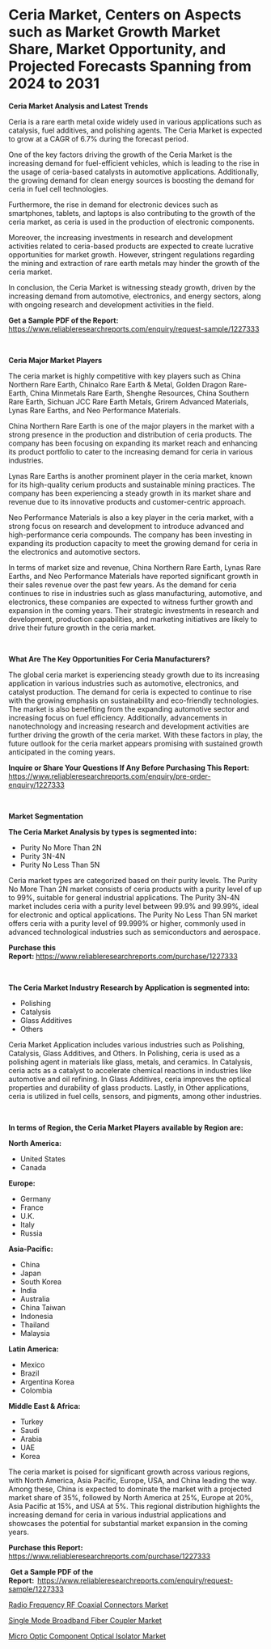 <p><h1>Ceria Market, Centers on Aspects such as Market Growth Market Share, Market Opportunity, and Projected Forecasts Spanning from 2024 to 2031</h1></p><p><strong>Ceria Market Analysis and Latest Trends</strong></p>
<p><p>Ceria is a rare earth metal oxide widely used in various applications such as catalysis, fuel additives, and polishing agents. The Ceria Market is expected to grow at a CAGR of 6.7% during the forecast period. </p><p>One of the key factors driving the growth of the Ceria Market is the increasing demand for fuel-efficient vehicles, which is leading to the rise in the usage of ceria-based catalysts in automotive applications. Additionally, the growing demand for clean energy sources is boosting the demand for ceria in fuel cell technologies. </p><p>Furthermore, the rise in demand for electronic devices such as smartphones, tablets, and laptops is also contributing to the growth of the ceria market, as ceria is used in the production of electronic components. </p><p>Moreover, the increasing investments in research and development activities related to ceria-based products are expected to create lucrative opportunities for market growth. However, stringent regulations regarding the mining and extraction of rare earth metals may hinder the growth of the ceria market.</p><p>In conclusion, the Ceria Market is witnessing steady growth, driven by the increasing demand from automotive, electronics, and energy sectors, along with ongoing research and development activities in the field.</p></p>
<p><strong>Get a Sample PDF of the Report:&nbsp;</strong> <a href="https://www.reliableresearchreports.com/enquiry/request-sample/1227333">https://www.reliableresearchreports.com/enquiry/request-sample/1227333</a></p>
<p>&nbsp;</p>
<p><strong>Ceria Major Market Players</strong></p>
<p><p>The ceria market is highly competitive with key players such as China Northern Rare Earth, Chinalco Rare Earth & Metal, Golden Dragon Rare-Earth, China Minmetals Rare Earth, Shenghe Resources, China Southern Rare Earth, Sichuan JCC Rare Earth Metals, Grirem Advanced Materials, Lynas Rare Earths, and Neo Performance Materials. </p><p>China Northern Rare Earth is one of the major players in the market with a strong presence in the production and distribution of ceria products. The company has been focusing on expanding its market reach and enhancing its product portfolio to cater to the increasing demand for ceria in various industries.</p><p>Lynas Rare Earths is another prominent player in the ceria market, known for its high-quality cerium products and sustainable mining practices. The company has been experiencing a steady growth in its market share and revenue due to its innovative products and customer-centric approach.</p><p>Neo Performance Materials is also a key player in the ceria market, with a strong focus on research and development to introduce advanced and high-performance ceria compounds. The company has been investing in expanding its production capacity to meet the growing demand for ceria in the electronics and automotive sectors.</p><p>In terms of market size and revenue, China Northern Rare Earth, Lynas Rare Earths, and Neo Performance Materials have reported significant growth in their sales revenue over the past few years. As the demand for ceria continues to rise in industries such as glass manufacturing, automotive, and electronics, these companies are expected to witness further growth and expansion in the coming years. Their strategic investments in research and development, production capabilities, and marketing initiatives are likely to drive their future growth in the ceria market.</p></p>
<p>&nbsp;</p>
<p><strong>What Are The Key Opportunities For Ceria Manufacturers?</strong></p>
<p><p>The global ceria market is experiencing steady growth due to its increasing application in various industries such as automotive, electronics, and catalyst production. The demand for ceria is expected to continue to rise with the growing emphasis on sustainability and eco-friendly technologies. The market is also benefiting from the expanding automotive sector and increasing focus on fuel efficiency. Additionally, advancements in nanotechnology and increasing research and development activities are further driving the growth of the ceria market. With these factors in play, the future outlook for the ceria market appears promising with sustained growth anticipated in the coming years.</p></p>
<p><strong>Inquire or Share Your Questions If Any Before Purchasing This Report:</strong> <a href="https://www.reliableresearchreports.com/enquiry/pre-order-enquiry/1227333">https://www.reliableresearchreports.com/enquiry/pre-order-enquiry/1227333</a></p>
<p>&nbsp;</p>
<p><strong>Market Segmentation</strong></p>
<p><strong>The Ceria Market Analysis by types is segmented into:</strong></p>
<p><ul><li>Purity No More Than 2N</li><li>Purity 3N-4N</li><li>Purity No Less Than 5N</li></ul></p>
<p><p>Ceria market types are categorized based on their purity levels. The Purity No More Than 2N market consists of ceria products with a purity level of up to 99%, suitable for general industrial applications. The Purity 3N-4N market includes ceria with a purity level between 99.9% and 99.99%, ideal for electronic and optical applications. The Purity No Less Than 5N market offers ceria with a purity level of 99.999% or higher, commonly used in advanced technological industries such as semiconductors and aerospace.</p></p>
<p><strong>Purchase this Report:&nbsp;</strong><a href="https://www.reliableresearchreports.com/purchase/1227333">https://www.reliableresearchreports.com/purchase/1227333</a></p>
<p>&nbsp;</p>
<p><strong>The Ceria Market Industry Research by Application is segmented into:</strong></p>
<p><ul><li>Polishing</li><li>Catalysis</li><li>Glass Additives</li><li>Others</li></ul></p>
<p><p>Ceria Market Application includes various industries such as Polishing, Catalysis, Glass Additives, and Others. In Polishing, ceria is used as a polishing agent in materials like glass, metals, and ceramics. In Catalysis, ceria acts as a catalyst to accelerate chemical reactions in industries like automotive and oil refining. In Glass Additives, ceria improves the optical properties and durability of glass products. Lastly, in Other applications, ceria is utilized in fuel cells, sensors, and pigments, among other industries.</p></p>
<p>&nbsp;</p>
<p><strong>In terms of Region, the Ceria Market Players available by Region are:</strong></p>
<p>
    <p> <strong> North America: </strong>
        <ul>
            <li>United States</li>
            <li>Canada</li>
        </ul>
        </p> 
    <p> <strong> Europe: </strong>
        <ul>
            <li>Germany</li>
            <li>France</li>
            <li>U.K.</li>
            <li>Italy</li>
            <li>Russia</li>
        </ul>
        </p> 
    <p> <strong> Asia-Pacific: </strong>
        <ul>
            <li>China</li>
            <li>Japan</li>
            <li>South Korea</li>
            <li>India</li>
            <li>Australia</li>
            <li>China Taiwan</li>
            <li>Indonesia</li>
            <li>Thailand</li>
            <li>Malaysia</li>
        </ul>
        </p> 
    <p> <strong> Latin America: </strong>
        <ul>
            <li>Mexico</li>
            <li>Brazil</li>
            <li>Argentina Korea</li>
            <li>Colombia</li>
        </ul>
        </p> 
    <p> <strong> Middle East & Africa: </strong>
        <ul>
            <li>Turkey</li>
            <li>Saudi</li>
            <li>Arabia</li>
            <li>UAE</li>
            <li>Korea</li>
        </ul>
    </p>
    </p>
<p><p>The ceria market is poised for significant growth across various regions, with North America, Asia Pacific, Europe, USA, and China leading the way. Among these, China is expected to dominate the market with a projected market share of 35%, followed by North America at 25%, Europe at 20%, Asia Pacific at 15%, and USA at 5%. This regional distribution highlights the increasing demand for ceria in various industrial applications and showcases the potential for substantial market expansion in the coming years.</p></p>
<p><strong>Purchase this Report: </strong><a href="https://www.reliableresearchreports.com/purchase/1227333">https://www.reliableresearchreports.com/purchase/1227333</a></p>
<p>&nbsp;<strong>Get a Sample PDF of the Report:&nbsp;&nbsp;</strong><a href="https://www.reliableresearchreports.com/enquiry/request-sample/1227333">https://www.reliableresearchreports.com/enquiry/request-sample/1227333</a></p>
<p><strong></strong></p>
<p><p><a href="https://view.publitas.com/reportprime-1/radio-frequency-rf-coaxial-connectors-market-size-market-trends-and-growth-outlook-forecasted-for-period-from-2023-to-2030/">Radio Frequency RF Coaxial Connectors Market</a></p><p><a href="https://view.publitas.com/reportprime-1/single-mode-broadband-fiber-coupler-market-insights-market-players-and-forecast-till-2030/">Single Mode Broadband Fiber Coupler Market</a></p><p><a href="https://view.publitas.com/reportprime-1/micro-optic-component-optical-isolator-market-provides-detailed-segmentation-of-this-market-based-on-type-application-and-region-and-forecast-for-the-period-from-2023-2030/">Micro Optic Component Optical Isolator Market</a></p></p>